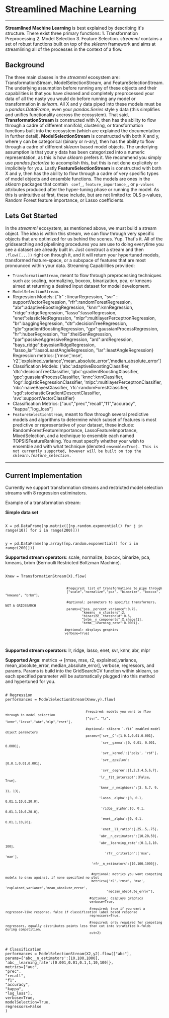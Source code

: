 <h1>Streamlined Machine Learning</h1>
<hr>
<strong>Streamlined Machine Learning</strong> is best explained by describing it's structure. There exist three primary functions: 1. Transformation Preprocessing 2. Model Selection 3. Feature Selection. <em>streamml</em> contains a set of robust functions built on top of the <em>sklearn</em> framework and aims at streamlining all of the processes in the context of a flow.

<h2> Background </h2>
The three main classes in the <em>streamml</em> ecosystem are: TransformationStream, ModelSelectionStream, and FeatureSelectionStream. The underlying assumption before running any of these objects and their capabilities is that you have cleaned and completely preprocessed your data of all the nasty you would do before running any model or transformation in <em>sklearn</em>. All X and y data piped into these models must be a <em>pandas.DataFrame</em>, even your <em>pandas.Series</em> style y data (this simplifies and unifies functionality accross the ecosystem). That said, <strong>TransformationStream</strong> is constructed with X, then has the ability to flow through a cadre of different manifold, clustering, or transformation functions built into the ecosystem (which are explained the documentation in further detail). <strong>ModelSelectionStream</strong> is constructed with both X and y, where y can be categorical (binary or n-ary), then has the ability to flow through a cadre of different <em>sklearn</em> based model objects. The underlying assumption is that your y data has been categorized into a numeric representation, as this is how <em>sklearn</em> prefers it. We recommend you simply use <em>pandas.factorize</em> to accomplish this, but this is not done explicitely or implicitely for you.  Lastly <strong>FeatureSelectionStream</strong> is constructed with both X and y, then has the ability to flow through a cadre of very specific types of model objects and ensemble functions. The models are ones in the <em>sklearn</em> packages that contain <code> coef_</code>, <code>feature_importance_</code>, or <code>p-values</code> attributes produced after the hyper-tuning phase or running the model. As this is unintuitive at first, these include, but are not limited to: OLS p-values, Random Forest feature importance, or Lasso coefficients.  

<h2>Lets Get Started </h2>
In the <em>streamml</em> ecosystem, as mentioned above, we must build a stream object. The idea is within this stream, we can flow through very specific objects that are optimized for us behind the scenes. Yup. That's it. All of the gridsearching and pipelining procedures you are use to doing everytime you see a dataset are already built in. Just construct a stream and then <code>.flow([...])</code> right on through it, and it will return your hypertuned models, transformed feature-space, or a subspace of features that are most pronounced within your data. 
Streaming Capabilities provided:
<ul>
  <li><code>TransformationStream</code>, meant to flow through preprocessing techniques such as: scaling, normalizing, boxcox, binarization, pca, or kmeans aimed at returning a desired input dataset for model development.</li>

<li><code>ModelSelectionStream</code>. 
<li>Regression Models:
{"lr" : linearRegression,
"svr" : supportVectorRegression,
"rfr":randomForestRegression,
"abr":adaptiveBoostingRegression,
"knnr":knnRegression,
"ridge":ridgeRegression,
"lasso":lassoRegression,
"enet":elasticNetRegression,
"mlpr":multilayerPerceptronRegression,
"br":baggingRegression,
"dtr":decisionTreeRegression,
"gbr":gradientBoostingRegression,
"gpr":gaussianProcessRegression,
"hr":huberRegression,
"tsr":theilSenRegression,
"par":passiveAggressiveRegression,
"ard":ardRegression,
"bays_ridge":bayesianRidgeRegression,
"lasso_lar":lassoLeastAngleRegression,
"lar":leastAngleRegression}
</li>
</li>Regression metrics:
['rmse','mse', 'r2','explained_variance','mean_absolute_error','median_absolute_error']
</li>
<li>Classification Models:
 {'abc':adaptiveBoostingClassifier,
'dtc':decisionTreeClassifier,
'gbc':gradientBoostingXlassifier,
'gpc':guassianProcessClassifier,
'knnc':knnClassifier,
'logr':logisticRegressionClassifier,
'mlpc':multilayerPerceptronClassifier,
'nbc':naiveBayesClassifier,
'rfc':randomForestClassifier,
'sgd':stochasticGradientDescentClassifier,
'svc':supportVectorClassifier}
</li>
<li>Classification Metrics:
["auc","prec","recall","f1","accuracy", "kappa","log_loss"]
</li>
</li>

  <li><code>FeatureSelectionStream</code>, meant to flow through several predictive models and algorithms to determine which subset of features is most predictive or representative of your dataset, these include: RandomForestFeatureImportance, LassoFeatureImportance, MixedSelection, and a technique to ensemble each named TOPSISFeatureRanking. You must specify whether your wish to ensemble and with what technique (denoted <code>ensemble=True). This is not currently supported, however will be built on top the <em>sklearn.feature_selection</em>.</code> 
  </li>
</ul>

<hr>

<h2>Current Implementation</h2>

Currently we support transformation streams and restricted model selection streams with 8 regression estiminators.

Example of a transformation stream:

<strong>Simple data set</strong>

<code>
X = pd.DataFrame(np.matrix([[np.random.exponential() for j in range(10)] for i in range(200)]))

y = pd.DataFrame(np.array([np.random.exponential() for i in range(200)]))
</code>


<strong>Supported stream operators</strong>: scale, normalize, boxcox, binarize, pca, kmeans, brbm (Bernoulli Restricted Boltzman Machine).


<code> 
Xnew = TransformationStream(X).flow(
  
                                    #required: list of transformations to pipe through
                                    ["scale","normalize","pca", "binarize", "boxcox", "kmeans", "brbm"], 
                                    
                                    #optional: parameters to specific transformers, NOT A GRIDSEARCH
                                    params={"pca__percent_variance":0.75, 
                                            "kmeans__n_clusters":2, 
                                            "binarize__threshold":0.5, 
                                            "brbm__n_components":X.shape[1], 
                                            "brbm__learning_rate":0.0001},
                                            
                                   #optional: displays graphics
                                   verbose=True)
                                   
</code>


  
<strong>Supported stream operators</strong>: lr, ridge, lasso, enet, svr, knnr, abr, mlpr

<strong>Supported Args</strong>: metrics -> [rmse, mse, r2, explained_variance, mean_absolute_error, median_absolute_error], verbose, regressors, and params. Params is build into the GridSearchCV function within sklearn, so each specified parameter will be automatically plugged into this method and hypertuned for you.

<code>
# Regression
performances = ModelSelectionStream(Xnew,y).flow(
                                              
                                              #required: models you want to flow through in model selection
                                              ["svr", "lr", "knnr","lasso","abr","mlp","enet"],
                                              
                                              #optional: sklearn `.fit` enabled model object parameters
                                              params={'svr__C':[1,0.1,0.01,0.001],
                                              
                                                      'svr__gamma':[0, 0.01, 0.001, 0.0001],
                                                      
                                                      'svr__kernel':['poly', 'rbf'],
                                                      
                                                      'svr__epsilon':[0,0.1,0.01,0.001],
                                                      
                                                      'svr__degree':[1,2,3,4,5,6,7],
                                                      
                                                     'lr__fit_intercept':[False, True],
                                                     
                                                     'knnr__n_neighbors':[3, 5,7, 9, 11, 13],
                                                     
                                                     'lasso__alpha':[0, 0.1, 0.01,1,10.0,20.0],
                                                     
                                                      'ridge__alpha':[0, 0.1, 0.01,1,10.0,20.0],
                                                      
                                                      'enet__alpha':[0, 0.1, 0.01,1,10,20],
                                                      
                                                      'enet__l1_ratio':[.25,.5,.75],
                                                      
                                                     'abr__n_estimators':[10,20,50],
                                                     
                                                     'abr__learning_rate':[0.1,1,10, 100],
                                                     
                                                        'rfr__criterion':['mse', 'mae'],
                                                        
                                                 'rfr__n_estimators':[10,100,1000]}, 
                                                 
                                                 
                                                 #optional: metrics you want competing models to draw against, if none specified no plot
                                                 metrics=['r2','rmse', 'mse',
                                                          'explained_variance','mean_absolute_error',
                                                         'median_absolute_error'],
                                                
                                                #optional: displays graphics
                                                verbose=True,
                                                
                                                #required: true if you want a regressor-like response, false if classification label based response
                                                regressors=True,
                                                
                                                #required: only required for competing regressors, equally distributes points less than cut into stratified k-folds during competition.
                                                cut=2)
                                                 
</code>

<code>
# Classification
performances = ModelSelectionStream(X2,y2).flow(["abc"], 
params={'abc__n_estimators':[10,100,1000],
'abc__learning_rate':[0.001,0.01,0.1,1,10,100]},
metrics=["auc",
"prec",
"recall",
"f1",
"accuracy",
"kappa",
"log_loss"],
verbose=True,
modelSelection=True,
regressors=False
)
</code>




